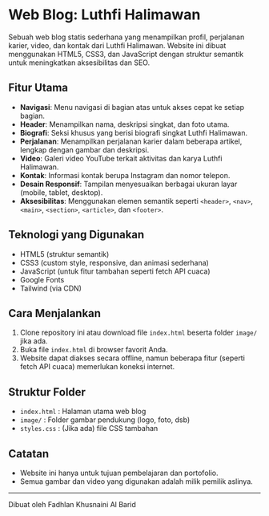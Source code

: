 # Web Blog: Luthfi Halimawan

Sebuah web blog statis sederhana yang menampilkan profil, perjalanan karier, video, dan kontak dari Luthfi Halimawan. Website ini dibuat menggunakan HTML5, CSS3, dan JavaScript dengan struktur semantik untuk meningkatkan aksesibilitas dan SEO.

## Fitur Utama

- **Navigasi**: Menu navigasi di bagian atas untuk akses cepat ke setiap bagian.
- **Header**: Menampilkan nama, deskripsi singkat, dan foto utama.
- **Biografi**: Seksi khusus yang berisi biografi singkat Luthfi Halimawan.
- **Perjalanan**: Menampilkan perjalanan karier dalam beberapa artikel, lengkap dengan gambar dan deskripsi.
- **Video**: Galeri video YouTube terkait aktivitas dan karya Luthfi Halimawan.
- **Kontak**: Informasi kontak berupa Instagram dan nomor telepon.
- **Desain Responsif**: Tampilan menyesuaikan berbagai ukuran layar (mobile, tablet, desktop).
- **Aksesibilitas**: Menggunakan elemen semantik seperti `<header>`, `<nav>`, `<main>`, `<section>`, `<article>`, dan `<footer>`.

## Teknologi yang Digunakan

- HTML5 (struktur semantik)
- CSS3 (custom style, responsive, dan animasi sederhana)
- JavaScript (untuk fitur tambahan seperti fetch API cuaca)
- Google Fonts
- Tailwind (via CDN)

## Cara Menjalankan

1. Clone repository ini atau download file `index.html` beserta folder `image/` jika ada.
2. Buka file `index.html` di browser favorit Anda.
3. Website dapat diakses secara offline, namun beberapa fitur (seperti fetch API cuaca) memerlukan koneksi internet.

## Struktur Folder

- `index.html` : Halaman utama web blog
- `image/` : Folder gambar pendukung (logo, foto, dsb)
- `styles.css` : (Jika ada) file CSS tambahan

## Catatan

- Website ini hanya untuk tujuan pembelajaran dan portofolio.
- Semua gambar dan video yang digunakan adalah milik pemilik aslinya.

---

Dibuat oleh Fadhlan Khusnaini Al Barid
